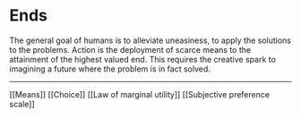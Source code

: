 # Ends

The general goal of humans is to alleviate uneasiness, to apply the solutions to the problems. Action is the deployment of scarce means to the attainment of the highest valued end. This requires the creative spark to imagining a future where the problem is in fact solved.

---
[[Means]]
[[Choice]]
[[Law of marginal utility]]
[[Subjective preference scale]]